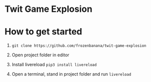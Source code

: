 # Twit Game Explosion

# How to get started

1. `git clone https://github.com/frozenbanana/twit-game-explosion`

2. Open project folder in editor

3. Install livereload `pip3 install livereload`

4. Open a terminal, stand in project folder and run `livereload`
